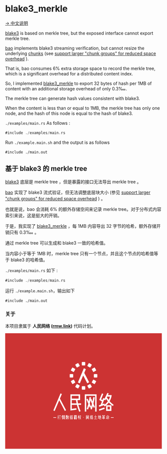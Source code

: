 # blake3_merkle

[→ 中文说明](#cn)

[blake3](https://github.com/BLAKE3-team/BLAKE3) is based on merkle tree, but the exposed interface cannot export merkle tree.

[bao](https://github.com/oconnor663/bao) implements blake3 streaming verification, but cannot resize the underlying [chunks](https://github.com/oconnor663/bao/issues/34) (see [support larger "chunk groups" for reduced space overhead](https://github.com/oconnor663/bao/issues/34) ).

That is, bao consumes 6% extra storage space to record the merkle tree, which is a significant overhead for a distributed content index.

So, I implemented [blake3_merkle](https://github.com/rmw-lib/blake3_merkle) to export 32 bytes of hash per 1MB of content with an additional storage overhead of only 0.3‱.

The merkle tree can generate hash values consistent with blake3.

When the content is less than or equal to 1MB, the merkle tree has only one node, and the hash of this node is equal to the hash of blake3.

`./examples/main.rs` As follows :

```rust
#include ./examples/main.rs
```

Run `./example.main.sh` and the output is as follows

```
#include ./main.out
```

<b id=cn></b>

## 基于 blake3 的 merkle tree

[blake3](https://github.com/BLAKE3-team/BLAKE3) 底层是 merkle tree ，但是暴露的接口无法导出 merkle tree 。

[bao](https://github.com/oconnor663/bao) 实现了 blake3 流式验证，但无法调整底层块大小 (参见 [support larger "chunk groups" for reduced space overhead](https://github.com/oconnor663/bao/issues/34) ) 。

也就是说，bao 会消耗 6% 的额外存储空间来记录 merkle tree。对于分布式内容索引来说，这是挺大的开销。

于是，我实现了 [blake3_merkle](https://github.com/rmw-lib/blake3_merkle) ，每 1MB 内容导出 32 字节的哈希，额外存储开销只有 0.3‱  。

通过 merkle tree 可以生成和 blake3 一致的哈希值。

当内容小于等于 1MB 时，merkle tree 只有一个节点，并且这个节点的哈希值等于 blake3 的哈希值。

`./examples/main.rs` 如下 :

```rust
#include ./examples/main.rs
```

运行 `./example.main.sh`，输出如下

```
#include ./main.out
```

### 关于

本项目隶属于 **人民网络 ([rmw.link](//rmw.link))** 代码计划。

![人民网络](https://raw.githubusercontent.com/rmw-link/logo/master/rmw.red.bg.svg)
